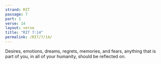 ```yaml
---
strand: RIT
passage: 7
part: 1
verse: 14
layout: verse
title: "RIT 7:14"
permalink: /RIT/7/14/
---
```

Desires, emotions, dreams, regrets, memories, and fears, anything that is part of you, in all of your humanity, should be reflected on.
